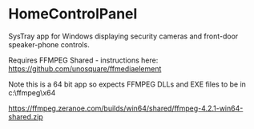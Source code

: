 HomeControlPanel
================

SysTray app for Windows displaying security cameras and front-door speaker-phone controls.

Requires FFMPEG Shared - instructions here: https://github.com/unosquare/ffmediaelement

Note this is a 64 bit app so expects FFMPEG DLLs and EXE files to be in c:\ffmpeg\x64

https://ffmpeg.zeranoe.com/builds/win64/shared/ffmpeg-4.2.1-win64-shared.zip



